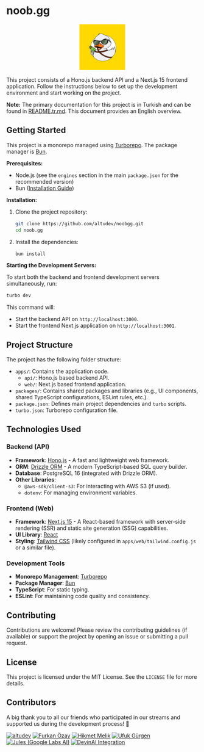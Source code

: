 # noob.gg
<p align="center">
  <img src="docs/noobgg-logo.png" alt="noob.gg logo" height="120" />
</p>

This project consists of a Hono.js backend API and a Next.js 15 frontend application. Follow the instructions below to set up the development environment and start working on the project.

**Note:** The primary documentation for this project is in Turkish and can be found in [README.tr.md](./README.tr.md). This document provides an English overview.

## Getting Started

This project is a monorepo managed using [Turborepo](https://turbo.build/repo). The package manager is [Bun](https://bun.sh/).

**Prerequisites:**

*   Node.js (see the `engines` section in the main `package.json` for the recommended version)
*   Bun ([Installation Guide](https://bun.sh/docs/installation))

**Installation:**

1.  Clone the project repository:
    ```bash
    git clone https://github.com/altudev/noobgg.git
    cd noob.gg
    ```
2.  Install the dependencies:
    ```bash
    bun install
    ```

**Starting the Development Servers:**

To start both the backend and frontend development servers simultaneously, run:

```bash
turbo dev
```

This command will:
*   Start the backend API on `http://localhost:3000`.
*   Start the frontend Next.js application on `http://localhost:3001`.

## Project Structure

The project has the following folder structure:

*   `apps/`: Contains the application code.
    *   `api/`: Hono.js based backend API.
    *   `web/`: Next.js based frontend application.
*   `packages/`: Contains shared packages and libraries (e.g., UI components, shared TypeScript configurations, ESLint rules, etc.).
*   `package.json`: Defines main project dependencies and `turbo` scripts.
*   `turbo.json`: Turborepo configuration file.

## Technologies Used

### Backend (API)

*   **Framework**: [Hono.js](https://hono.dev/) - A fast and lightweight web framework.
*   **ORM**: [Drizzle ORM](https://orm.drizzle.team/) - A modern TypeScript-based SQL query builder.
*   **Database**: PostgreSQL 16 (integrated with Drizzle ORM).
*   **Other Libraries**:
    *   `@aws-sdk/client-s3`: For interacting with AWS S3 (if used).
    *   `dotenv`: For managing environment variables.

### Frontend (Web)

*   **Framework**: [Next.js 15](https://nextjs.org/) - A React-based framework with server-side rendering (SSR) and static site generation (SSG) capabilities.
*   **UI Library**: [React](https://react.dev/)
*   **Styling**: [Tailwind CSS](https://tailwindcss.com/) (likely configured in `apps/web/tailwind.config.js` or a similar file).

### Development Tools

*   **Monorepo Management**: [Turborepo](https://turbo.build/repo)
*   **Package Manager**: [Bun](https://bun.sh/)
*   **TypeScript**: For static typing.
*   **ESLint**: For maintaining code quality and consistency.

## Contributing

Contributions are welcome! Please review the contributing guidelines (if available) or support the project by opening an issue or submitting a pull request.

## License

This project is licensed under the MIT License. See the `LICENSE` file for more details.

## Contributors

A big thank you to all our friends who participated in our streams and supported us during the development process! 🙏

<a href="https://github.com/altudev"><img width="60px" alt="altudev" src="https://github.com/altudev.png"/></a>
<a href="https://github.com/furkanczay"><img width="60px" alt="Furkan Özay" src="https://github.com/furkanczay.png"/></a>
<a href="https://github.com/HikmetMelikk"><img width="60px" alt="Hikmet Melik" src="https://github.com/HikmetMelikk.png"/></a>
<a href="https://github.com/gurgenufuk12"><img width="60px" alt="Ufuk Gürgen" src="https://github.com/gurgenufuk12.png"/></a>
<a href="https://github.com/apps/google-labs-jules"><img width="60px" alt="Jules (Google Labs AI)" src="https://avatars.githubusercontent.com/in/842251?s=41&u=e6ce41f2678ba45349e003a9b1d8719b7f414a6f&v=4"/></a>
<a href="https://github.com/apps/devin-ai-integration"><img width="60px" alt="DevinAI Integration" src="https://avatars.githubusercontent.com/in/811515?s=41&u=22ae8177548c8cd6cccb497ac571937d080c80bc&v=4"/></a>
